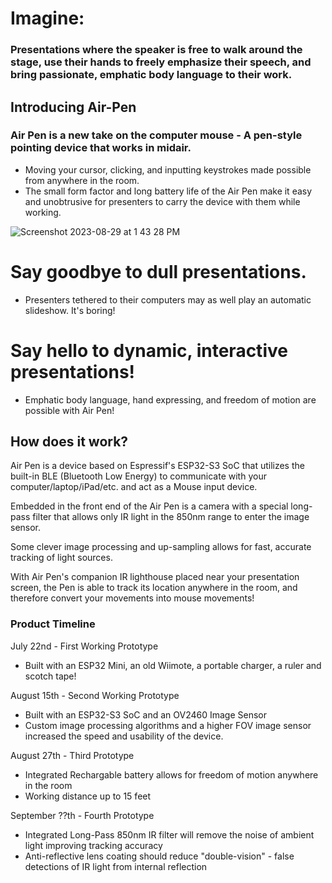 # Imagine:
### Presentations where the speaker is free to walk around the stage, use their hands to freely emphasize their speech, and bring passionate, emphatic body language to their work.

## Introducing Air-Pen
### Air Pen is a new take on the computer mouse - **A pen-style pointing device that works in midair.**
- Moving your cursor, clicking, and inputting keystrokes made possible from anywhere in the room.  
- The small form factor and long battery life of the Air Pen make it easy and unobtrusive for presenters to carry the device with them while working.
  
![Screenshot 2023-08-29 at 1 43 28 PM](https://github.com/Trevin-Small/Air-Pen/assets/47619990/f2cd6f70-c243-40bf-9244-d1a370475ce8)


# Say goodbye to dull presentations.
- Presenters tethered to their computers may as well play an automatic slideshow. It's boring!

# Say hello to dynamic, interactive presentations!
- Emphatic body language, hand expressing, and freedom of motion are possible with Air Pen!

## How does it work?
Air Pen is a device based on Espressif's ESP32-S3 SoC that utilizes the built-in BLE (Bluetooth Low Energy) to communicate with your computer/laptop/iPad/etc. and act as a Mouse input device.

Embedded in the front end of the Air Pen is a camera with a special long-pass filter that allows only IR light in the 850nm range to enter the image sensor.  

Some clever image processing and up-sampling allows for fast, accurate tracking of light sources.  

With Air Pen's companion IR lighthouse placed near your presentation screen, the Pen is able to track its location anywhere in the room, and therefore convert your movements into mouse movements!

### Product Timeline
July 22nd - First Working Prototype
- Built with an ESP32 Mini, an old Wiimote, a portable charger, a ruler and scotch tape!

August 15th - Second Working Prototype
- Built with an ESP32-S3 SoC and an OV2460 Image Sensor
- Custom image processing algorithms and a higher FOV image sensor increased the speed and usability of the device.

August 27th - Third Prototype
- Integrated Rechargable battery allows for freedom of motion anywhere in the room
- Working distance up to 15 feet

September ??th - Fourth Prototype
- Integrated Long-Pass 850nm IR filter will remove the noise of ambient light improving tracking accuracy
- Anti-reflective lens coating should reduce "double-vision" - false detections of IR light from internal reflection
